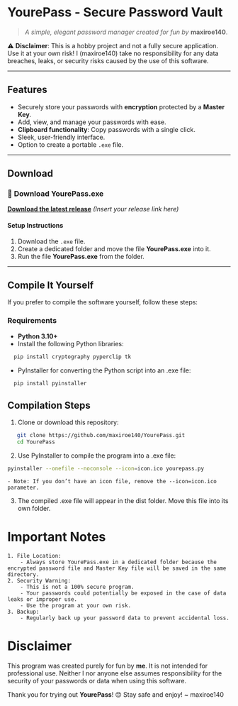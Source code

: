 # **YourePass - Secure Password Vault**

> *A simple, elegant password manager created for fun by* **maxiroe140**.  

⚠️ **Disclaimer**: This is a hobby project and not a fully secure application. Use it at your own risk! I (maxiroe140) take no responsibility for any data breaches, leaks, or security risks caused by the use of this software.

---

## **Features**

- Securely store your passwords with **encryption** protected by a **Master Key**.
- Add, view, and manage your passwords with ease.
- **Clipboard functionality**: Copy passwords with a single click.
- Sleek, user-friendly interface.
- Option to create a portable `.exe` file.

---

## **Download**

### 🔽 **Download YourePass.exe**

[**Download the latest release**](https://github.com/maxiroe140/YourePass/releases) *(Insert your release link here)*  

#### **Setup Instructions**
1. Download the `.exe` file.  
2. Create a dedicated folder and move the file **YourePass.exe** into it.  
3. Run the file **YourePass.exe** from the folder.  

---

## **Compile It Yourself**

If you prefer to compile the software yourself, follow these steps:

### **Requirements**
- **Python 3.10+** 
- Install the following Python libraries:  
```bash
  pip install cryptography pyperclip tk
```
- PyInstaller for converting the Python script into an .exe file:
```bash
  pip install pyinstaller
```

## Compilation Steps

1. Clone or download this repository:
```bash
   git clone https://github.com/maxiroe140/YourePass.git
   cd YourePass
```


2. Use PyInstaller to compile the program into a .exe file:
```bash
pyinstaller --onefile --noconsole --icon=icon.ico yourepass.py
```
    - Note: If you don’t have an icon file, remove the --icon=icon.ico parameter.

3. The compiled .exe file will appear in the dist folder. Move this file into its own folder.


# **Important Notes**

    1. File Location:
        - Always store YourePass.exe in a dedicated folder because the encrypted password file and Master Key file will be saved in the same directory.
    2. Security Warning:
        - This is not a 100% secure program.
        - Your passwords could potentially be exposed in the case of data leaks or improper use.
        - Use the program at your own risk.
    3. Backup:
        - Regularly back up your password data to prevent accidental loss.

# **Disclaimer**

This program was created purely for fun by **me**. It is not intended for professional use. Neither I nor anyone else assumes responsibility for the security of your passwords or data when using this software.

Thank you for trying out **YourePass**! 😊
Stay safe and enjoy!
~ maxiroe140